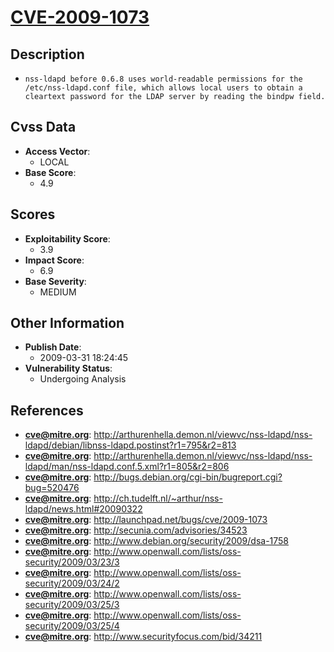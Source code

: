 
# [CVE-2009-1073](https://cve.mitre.org/cgi-bin/cvename.cgi?name=CVE-2009-1073)

## Description

- `nss-ldapd before 0.6.8 uses world-readable permissions for the /etc/nss-ldapd.conf file, which allows local users to obtain a cleartext password for the LDAP server by reading the bindpw field.`

## Cvss Data

- **Access Vector**:
  - LOCAL
- **Base Score**:
  - 4.9

## Scores

- **Exploitability Score**:
  - 3.9
- **Impact Score**:
  - 6.9
- **Base Severity**:
  - MEDIUM

## Other Information

- **Publish Date**:
  - 2009-03-31 18:24:45
- **Vulnerability Status**:
  - Undergoing Analysis

## References

- **cve@mitre.org**: http://arthurenhella.demon.nl/viewvc/nss-ldapd/nss-ldapd/debian/libnss-ldapd.postinst?r1=795&r2=813
- **cve@mitre.org**: http://arthurenhella.demon.nl/viewvc/nss-ldapd/nss-ldapd/man/nss-ldapd.conf.5.xml?r1=805&r2=806
- **cve@mitre.org**: http://bugs.debian.org/cgi-bin/bugreport.cgi?bug=520476
- **cve@mitre.org**: http://ch.tudelft.nl/~arthur/nss-ldapd/news.html#20090322
- **cve@mitre.org**: http://launchpad.net/bugs/cve/2009-1073
- **cve@mitre.org**: http://secunia.com/advisories/34523
- **cve@mitre.org**: http://www.debian.org/security/2009/dsa-1758
- **cve@mitre.org**: http://www.openwall.com/lists/oss-security/2009/03/23/3
- **cve@mitre.org**: http://www.openwall.com/lists/oss-security/2009/03/24/2
- **cve@mitre.org**: http://www.openwall.com/lists/oss-security/2009/03/25/3
- **cve@mitre.org**: http://www.openwall.com/lists/oss-security/2009/03/25/4
- **cve@mitre.org**: http://www.securityfocus.com/bid/34211
